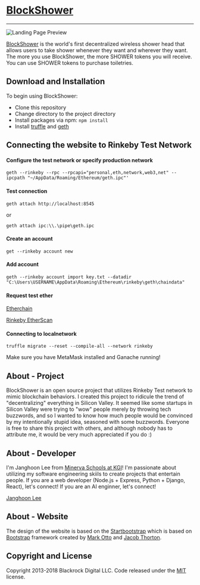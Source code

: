 # [BlockShower](https://papapalapa.github.io/BlockShower)
***
![Landing Page Preview](https://https://papapalapa.github.io/BlockShower/demo.jpg)

[BlockShower](https://papapalapa.github.io/BlockShower) is the world's first decentralized wireless shower head that allows
users to take shower whenever they want and wherever they want. The more you use BlockShower, the more SHOWER tokens you will receive. You can use SHOWER tokens to purchase toiletries.

## Download and Installation

To begin using BlockShower:
* Clone this repository
* Change directory to the project directory
* Install packages via npm: `npm install`
* Install [truffle](https://truffleframework.com/) and [geth](https://geth.ethereum.org/install/)

## Connecting the website to Rinkeby Test Network

#### Configure the test network or specify production network
`geth --rinkeby --rpc --rpcapi="personal,eth,network,web3,net" --ipcpath "~/AppData/Roaming/Ethereum/geth.ipc"'`

#### Test connection
`geth attach http://localhost:8545`

or

`geth attach ipc:\\.\pipe\geth.ipc`

#### Create an account
`get --rinkeby account new`

#### Add account

`geth --rinkeby account import key.txt --datadir "C:\Users\USERNAME\AppData\Roaming\Ethereum\rinkeby\geth\chaindata"`

#### Request test ether
[Etherchain](https://www.etherchain.org/account/Cd47a71b55c384aa36400df4e274c8356de2d500)

[Rinkeby EtherScan](https://rinkeby.etherscan.io/address/0xcd47A71b55c384aA36400Df4E274C8356DE2D500)

#### Connecting to localnetwork

`truffle migrate --reset --compile-all --network rinkeby`

Make sure you have MetaMask installed and Ganache running!

## About - Project

BlockShower is an open source project that utilizes Rinkeby Test network to mimic blockchain behaviors. I created this project to ridicule the trend of "decentralizing" everything in Silicon Valley. It seemed like some startups in Silicon Valley were trying to "wow" people merely by throwing tech buzzwords, and so I wanted to know how much people would be convinced by my intentionally stupid idea, seasoned with some buzzwords. Everyone is free to share this project with others, and although nobody has to attribute me, it would be very much appreciated if you do :)

## About - Developer

I'm Janghoon Lee from [Minerva Schools at KGI](https://www.minerva.kgi.edu)! I'm passionate about utilizing my software engineering skiils to create projects that entertain people. If you are a web developer (Node.js + Express, Python + Django, React), let's connect! If you are an AI enginner, let's connect!

[Janghoon Lee](https://www.linkedin.com/in/janghoon-lee-6b92a0171/)

## About - Website

The design of the website is based on the [Startbootstrap](artbootstrap.com/template-categories/all/) which is based on [Bootstrap](http://getbootstrap.com/) framework created by [Mark Otto](https://twitter.com/mdo) and [Jacob Thorton](https://twitter.com/fat).

## Copyright and License

Copyright 2013-2018 Blackrock Digital LLC. Code released under the [MIT](https://github.com/BlackrockDigital/startbootstrap-landing-page/blob/gh-pages/LICENSE) license.
